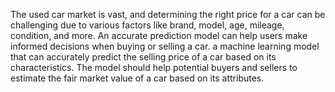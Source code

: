 The used car market is vast, and determining the right price for a car can be challenging due to various factors like brand, model, age, mileage, condition, and more. An accurate prediction model can help users make informed decisions when buying or selling a car.
a machine learning model that can accurately predict the selling price of a car based on its characteristics. The model should help potential buyers and sellers to estimate the fair market value of a car based on its attributes.
